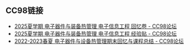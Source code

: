 ## CC98链接

* [2025夏学期 电子器件与装备热管理 电子信息工程 回忆卷 - CC98论坛](https://www.cc98.org/topic/6216943)
* [2025夏学期 电子器件与装备热管理 电子信息工程 经验贴 - CC98论坛](https://www.cc98.org/topic/6221632)
* [2022-2023春夏 电子器件与设备热管理期末回忆与课程总结 - CC98论坛](https://www.cc98.org/topic/5644964)

